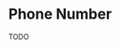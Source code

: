 # Phone Number

<!--
react-international-phone

https://github.com/search?q=repo%3Amfts%2Fpapermark%20Phone%20Number&type=code
-->

TODO
